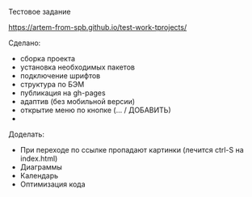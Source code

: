 Тестовое задание

https://artem-from-spb.github.io/test-work-tprojects/


Сделано:
- сборка проекта
- установка необходимых пакетов
- подключение шрифтов
- структура по БЭМ
- публикация на gh-pages
- адаптив (без мобильной версии)
- открытие меню по кнопке (... / ДОБАВИТЬ)
-

Доделать:
- При переходе по ссылке пропадают картинки (лечится ctrl-S на index.html)
- Диаграммы
- Календарь
- Оптимизация кода
